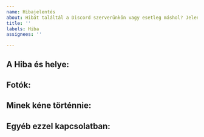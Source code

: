 ```yaml
---
name: Hibajelentés
about: Hibát találtál a Discord szerverünkön vagy esetleg máshol? Jelentsed itt.
title: ''
labels: Hiba
assignees: ''

---
```


**A Hiba és helye:**
---


**Fotók:**
---


**Minek kéne történnie:**
---


**Egyéb ezzel kapcsolatban:**
---
